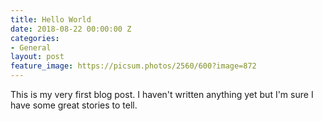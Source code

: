 ```yaml
---
title: Hello World
date: 2018-08-22 00:00:00 Z
categories:
- General
layout: post
feature_image: https://picsum.photos/2560/600?image=872
---
```


This is my very first blog post. I haven't written anything yet but I'm sure I have some great stories to tell.
